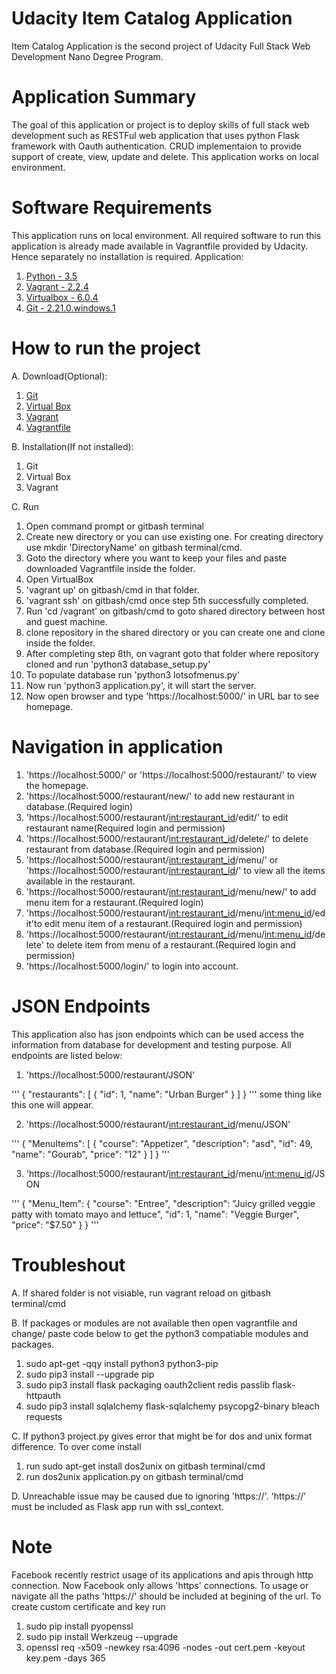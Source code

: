 # Udacity Item Catalog Application
Item Catalog Application is the second project of Udacity Full Stack Web Development Nano Degree Program.
# Application Summary
The goal of this application or project is to deploy skills of full stack web development such as RESTFul web application that uses python Flask framework with Oauth authentication. CRUD implementaion to provide support of create, view, update and delete. This application works on local environment.
# Software Requirements
This application runs on local environment.
All required software to run this application is already made available in Vagrantfile provided by Udacity. Hence separately no installation is required.
Application:
1. [Python - 3.5](https://www.python.org/download/releases/3.0/)
2. [Vagrant - 2.2.4](https://releases.hashicorp.com/vagrant/2.2.4/vagrant_2.2.4_x86_64.msi)
3. [Virtualbox - 6.0.4](https://download.virtualbox.org/virtualbox/6.0.4/VirtualBox-6.0.4-128413-Win.exe)
4. [Git - 2.21.0.windows.1](https://git-scm.com/download/win)
# How to run the project
A. Download(Optional):
1. [Git](https://git-scm.com/download/win)
2. [Virtual Box](https://download.virtualbox.org/virtualbox/6.0.4/VirtualBox-6.0.4-128413-Win.exe)
3. [Vagrant](https://releases.hashicorp.com/vagrant/2.2.4/vagrant_2.2.4_x86_64.msi)
4. [Vagrantfile](https://s3.amazonaws.com/video.udacity-data.com/topher/2019/March/5c7ebe7a_vagrant-configuration-windows/vagrant-configuration-windows.zip)

B. Installation(If not installed):
1. Git
2. Virtual Box
3. Vagrant

C. Run
1. Open command prompt or gitbash terminal
2. Create new directory or you can use existing one. For creating directory use mkdir 'DirectoryName' on gitbash terminal/cmd.
3. Goto the directory where you want to keep your files and paste downloaded Vagrantfile inside the folder.
4. Open VirtualBox
5. 'vagrant up' on gitbash/cmd in that folder.
6. 'vagrant ssh' on gitbash/cmd once step 5th successfully completed.
7. Run 'cd /vagrant' on gitbash/cmd to goto shared directory between host and guest machine.
8. clone repository in the shared directory or you can create one and clone inside the folder.
9. After completing step 8th, on vagrant goto that folder where repository cloned and run 'python3 database_setup.py'
10. To populate database run 'python3 lotsofmenus.py'
11. Now run 'python3 application.py', it will start the server.
12. Now open browser and type 'https://localhost:5000/' in URL bar to see homepage.

# Navigation in application
1. 'https://localhost:5000/' or 'https://localhost:5000/restaurant/' to view the homepage.
2. 'https://localhost:5000/restaurant/new/' to add new restaurant in database.(Required login)
3. 'https://localhost:5000/restaurant/<int:restaurant_id>/edit/' to edit restaurant name(Required login and permission)
4. 'https://localhost:5000/restaurant/<int:restaurant_id>/delete/' to delete restaurant from database.(Required login and permission)
5. 'https://localhost:5000/restaurant/<int:restaurant_id>/menu/' or 'https://localhost:5000/restaurant/<int:restaurant_id>/' to view all the items available in the restaurant.
6. 'https://localhost:5000/restaurant/<int:restaurant_id>/menu/new/' to add menu item for a restaurant.(Required login)
7. 'https://localhost:5000/restaurant/<int:restaurant_id>/menu/<int:menu_id>/edit'to edit menu item of a restaurant.(Required login and permission)
8. 'https://localhost:5000/restaurant/<int:restaurant_id>/menu/<int:menu_id>/delete' to delete item from menu of a restaurant.(Required login and permission)
9. 'https://localhost:5000/login/' to login into account.
# JSON Endpoints
This application also has json endpoints which can be used access the information from database for development and testing purpose. All endpoints are listed below:

1. 'https://localhost:5000/restaurant/JSON'

'''
{
  "restaurants": [
    {
      "id": 1, 
      "name": "Urban Burger"
    }
  ]
}
''' some thing like this one will appear.

2. 'https://localhost:5000/restaurant/<int:restaurant_id>/menu/JSON'

'''
{
  "MenuItems": [
    {
      "course": "Appetizer", 
      "description": "asd", 
      "id": 49, 
      "name": "Gourab", 
      "price": "12"
    }
  ]
}
'''

3. 'https://localhost:5000/restaurant/<int:restaurant_id>/menu/<int:menu_id>/JSON


'''
{
  "Menu_Item": {
    "course": "Entree", 
    "description": "Juicy grilled veggie patty with tomato mayo and lettuce", 
    "id": 1, 
    "name": "Veggie Burger", 
    "price": "$7.50"
  }
}
'''

# Troubleshout
A. If shared folder is not visiable, run vagrant reload on gitbash terminal/cmd

B. If packages or modules are not available then open vagrantfile and change/ 
paste code below to get the python3 compatiable modules and packages.
1. sudo apt-get -qqy install python3 python3-pip
2. sudo pip3 install --upgrade pip
3. sudo pip3 install flask packaging oauth2client redis passlib flask-httpauth
4. sudo pip3 install sqlalchemy flask-sqlalchemy psycopg2-binary bleach requests

C. If python3 project.py gives error that might be for dos and unix format difference. To over come install
1. run sudo apt-get install dos2unix on gitbash terminal/cmd
2. run dos2unix application.py on gitbash terminal/cmd

D. Unreachable issue may be caused due to ignoring 'https://'. 'https://' must be included as Flask app run with ssl_context.

# Note
Facebook recently restrict usage of its applications and apis through http connection. Now Facebook only allows 'https' connections. To usage or navigate all the paths 'https://' should be included at begining of the url. To create custom certificate and key run

1. sudo pip install pyopenssl
2. sudo pip install Werkzeug --upgrade
3. openssl req -x509 -newkey rsa:4096 -nodes -out cert.pem -keyout key.pem -days 365

